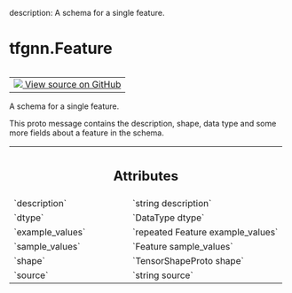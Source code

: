 description: A schema for a single feature.

<div itemscope itemtype="http://developers.google.com/ReferenceObject">
<meta itemprop="name" content="tfgnn.Feature" />
<meta itemprop="path" content="Stable" />
</div>

# tfgnn.Feature

<!-- Insert buttons and diff -->

<table class="tfo-notebook-buttons tfo-api nocontent" align="left">
<td>
  <a target="_blank" href="https://github.com/tensorflow/gnn/tree/master/tensorflow_gnn/proto/graph_schema.proto">
    <img src="https://www.tensorflow.org/images/GitHub-Mark-32px.png" />
    View source on GitHub
  </a>
</td>
</table>



A schema for a single feature.

<!-- Placeholder for "Used in" -->

This proto message contains the description, shape, data type and some more
fields about a feature in the schema.



<!-- Tabular view -->
 <table class="responsive fixed orange">
<colgroup><col width="214px"><col></colgroup>
<tr><th colspan="2"><h2 class="add-link">Attributes</h2></th></tr>

<tr>
<td>
`description`
</td>
<td>
`string description`
</td>
</tr><tr>
<td>
`dtype`
</td>
<td>
`DataType dtype`
</td>
</tr><tr>
<td>
`example_values`
</td>
<td>
`repeated Feature example_values`
</td>
</tr><tr>
<td>
`sample_values`
</td>
<td>
`Feature sample_values`
</td>
</tr><tr>
<td>
`shape`
</td>
<td>
`TensorShapeProto shape`
</td>
</tr><tr>
<td>
`source`
</td>
<td>
`string source`
</td>
</tr>
</table>



